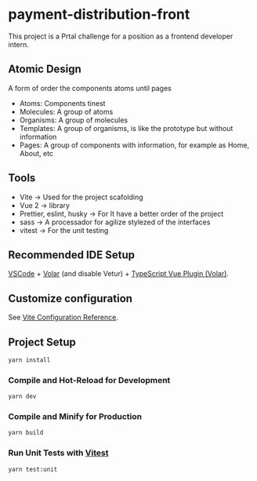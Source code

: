 # payment-distribution-front

This project is a Prtal challenge for a position as a frontend developer intern.

## Atomic Design

A form of order the components atoms until pages

- Atoms: Components tinest
- Molecules: A group of atoms
- Organisms: A group of molecules
- Templates: A group of organisms, is like the prototype but without information
- Pages: A group of components with information, for example as Home, About, etc

## Tools

- Vite -> Used for the project scafolding
- Vue 2 -> library
- Prettier, eslint, husky -> For It have a better order of the project
- sass -> A processador for agilize stylezed of the interfaces
- vitest -> For the unit testing

## Recommended IDE Setup

[VSCode](https://code.visualstudio.com/) + [Volar](https://marketplace.visualstudio.com/items?itemName=Vue.volar) (and disable Vetur) + [TypeScript Vue Plugin (Volar)](https://marketplace.visualstudio.com/items?itemName=Vue.vscode-typescript-vue-plugin).

## Customize configuration

See [Vite Configuration Reference](https://vitejs.dev/config/).

## Project Setup

```sh
yarn install
```

### Compile and Hot-Reload for Development

```sh
yarn dev
```

### Compile and Minify for Production

```sh
yarn build
```

### Run Unit Tests with [Vitest](https://vitest.dev/)

```sh
yarn test:unit
```
